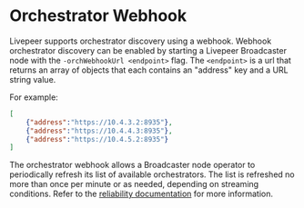 # Orchestrator Webhook

Livepeer supports orchestrator discovery using a webhook. Webhook orchestrator discovery can be
enabled by starting a Livepeer Broadcaster node with the `-orchWebhookUrl <endpoint>` flag.
The `<endpoint>` is a url that returns an array of objects that each contains an "address" key
and a URL string value.

For example:

```json
[
    {"address":"https://10.4.3.2:8935"},
    {"address":"https://10.4.4.3:8935"},
    {"address":"https://10.4.5.2:8935"}
]
```

The orchestrator webhook allows a Broadcaster node operator to periodically refresh its list of available orchestrators. 
The list is refreshed no more than once per minute or as needed, depending on streaming conditions. Refer to the [reliability documentation](https://github.com/livepeer/go-livepeer/blob/master/doc/reliability.md) for more information.
